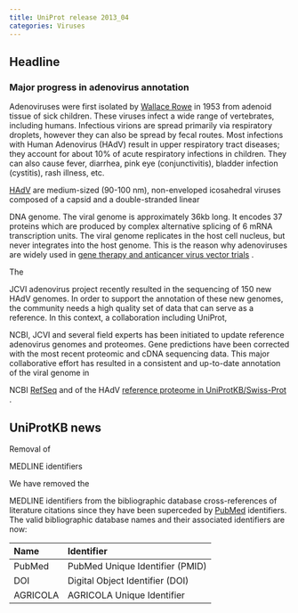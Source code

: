 ```yaml
---
title: UniProt release 2013_04
categories: Viruses
---
```


## Headline

### Major progress in adenovirus annotation

Adenoviruses were first isolated by [Wallace Rowe](http://www.ncbi.nlm.nih.gov/pubmed/13134217) in 1953 from adenoid tissue of sick children. These viruses infect a wide range of vertebrates, including humans. Infectious virions are spread primarily via respiratory droplets, however they can also be spread by fecal routes. Most infections with Human Adenovirus (HAdV) result in upper respiratory tract diseases; they account for about 10% of acute respiratory infections in children. They can also cause fever, diarrhea, pink eye (conjunctivitis), bladder infection (cystitis), rash illness, etc.

[HAdV](http://viralzone.expasy.org/all_by_species/183.html) are medium-sized (90-100 nm), non-enveloped icosahedral viruses composed of a capsid and a double-stranded linear

DNA genome. The viral genome is approximately 36kb long. It encodes 37 proteins which are produced by complex alternative splicing of 6 mRNA transcription units. The viral genome replicates in the host cell nucleus, but never integrates into the host genome. This is the reason why adenoviruses are widely used in [gene therapy and anticancer virus vector trials](http://www.ncbi.nlm.nih.gov/pubmed/22378183) .

The

JCVI adenovirus project recently resulted in the sequencing of 150 new HAdV genomes. In order to support the annotation of these new genomes, the community needs a high quality set of data that can serve as a reference. In this context, a collaboration including UniProt,

NCBI, JCVI and several field experts has been initiated to update reference adenovirus genomes and proteomes. Gene predictions have been corrected with the most recent proteomic and cDNA sequencing data. This major collaborative effort has resulted in a consistent and up-to-date annotation of the viral genome in

NCBI [RefSeq](http://www.ncbi.nlm.nih.gov/refseq/) and of the HAdV [reference proteome in UniProtKB/Swiss-Prot](http://www.uniprot.org/uniprot/?query=accession:P24935+or+accession:P03279+or+accession:P03274+or+accession:P03280+or+accession:P03282+or+accession:P03277+or+accession:P03276+or+accession:P14269+or+accession:P03267+or+accession:P03264+or+accession:P03261+or+accession:P03254+or+accession:P03244+or+accession:P03247+or+accession:P27311+or+accession:P68976+or+accession:Q910M3+or+accession:P68978+or+accession:P15133+or+accession:P03250+or+accession:P03239+or+accession:P03242+or+accession:P0DJX0+or+accession:P03241+or+accession:P03240+or+accession:P03238+or+accession:P03263+or+accession:P68950+or+accession:P03272+or+accession:P0DJX1+or+accession:P03262+or+accession:P03252+or+accession:P24939+or+accession:P24932+or+accession:P03275+or+accession:P03269+or+accession:P0DJX2) .

## UniProtKB news

Removal of

MEDLINE identifiers

We have removed the

MEDLINE identifiers from the bibliographic database cross-references of literature citations since they have been superceded by [PubMed](http://www.ncbi.nlm.nih.gov/pubmed) identifiers. The valid bibliographic database names and their associated identifiers are now:

| Name     | Identifier                      |
|:---------|:--------------------------------|
| PubMed   | PubMed Unique Identifier (PMID) |
| DOI      | Digital Object Identifier (DOI) |
| AGRICOLA | AGRICOLA Unique Identifier      |
